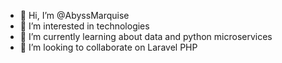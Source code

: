 - 👋 Hi, I’m @AbyssMarquise
- 👀 I’m interested in technologies
- 🌱 I’m currently learning about data and python microservices
- 💞️ I’m looking to collaborate on Laravel PHP

<!---
AbyssMarquise/AbyssMarquise is a ✨ special ✨ repository because its `README.md` (this file) appears on your GitHub profile.
You can click the Preview link to take a look at your changes.
--->
